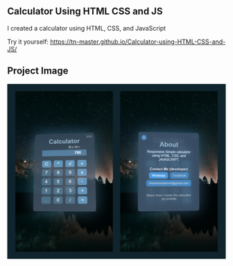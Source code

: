 ## Calculator Using HTML CSS and JS

I created a calculator using HTML, CSS, and JavaScript

Try it yourself: https://tn-master.github.io/Calculator-using-HTML-CSS-and-JS/

## Project Image

<img src="Preview.jpg" width="600" />
